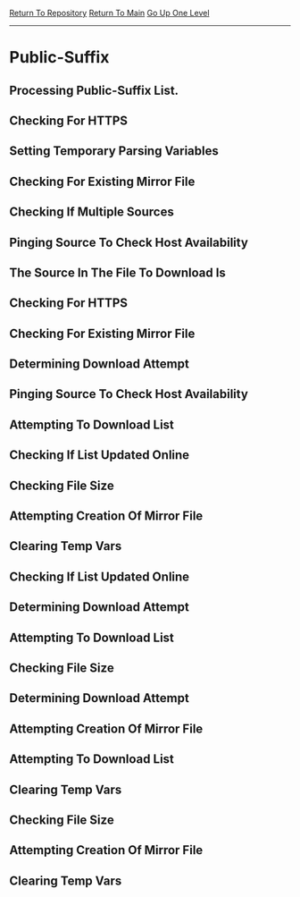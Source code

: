 [Return To Repository](https://github.com/DigitalWarrior/piholeparser/)
[Return To Main](https://github.com/DigitalWarrior/piholeparser/blob/master/RecentRunLogs/Mainlog.md)
[Go Up One Level](https://github.com/DigitalWarrior/piholeparser/blob/master/RecentRunLogs/TopLevelScripts/15-Processing-Top-Level-Domains.md)
____________________________________
# Public-Suffix
## Processing Public-Suffix List.
## Checking For HTTPS
## Setting Temporary Parsing Variables
## Checking For Existing Mirror File
## Checking If Multiple Sources
## Pinging Source To Check Host Availability
## The Source In The File To Download Is
## Checking For HTTPS
## Checking For Existing Mirror File
## Determining Download Attempt
## Pinging Source To Check Host Availability
## Attempting To Download List
## Checking If List Updated Online
## Checking File Size
## Attempting Creation Of Mirror File
## Clearing Temp Vars
## Checking If List Updated Online
## Determining Download Attempt
## Attempting To Download List
## Checking File Size
## Determining Download Attempt
## Attempting Creation Of Mirror File
## Attempting To Download List
## Clearing Temp Vars
## Checking File Size
## Attempting Creation Of Mirror File
## Clearing Temp Vars
